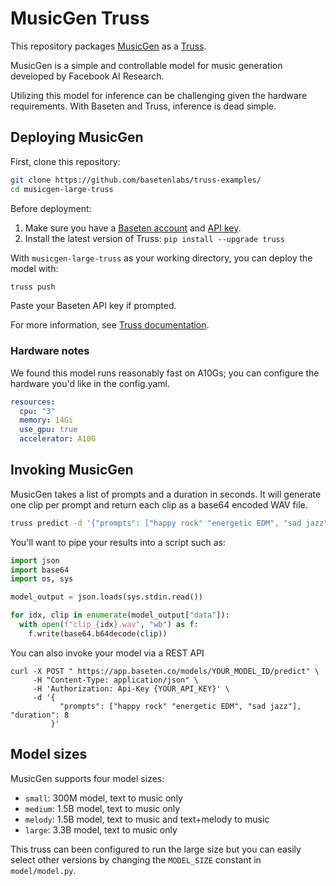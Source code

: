 # MusicGen Truss

This repository packages [MusicGen](https://github.com/facebookresearch/audiocraft/) as a [Truss](https://truss.baseten.co).

MusicGen is a simple and controllable model for music generation developed by Facebook AI Research.

Utilizing this model for inference can be challenging given the hardware requirements. With Baseten and Truss, inference is dead simple.

## Deploying MusicGen

First, clone this repository:

```sh
git clone https://github.com/basetenlabs/truss-examples/
cd musicgen-large-truss
```

Before deployment:

1. Make sure you have a [Baseten account](https://app.baseten.co/signup) and [API key](https://app.baseten.co/settings/account/api_keys).
2. Install the latest version of Truss: `pip install --upgrade truss`

With `musicgen-large-truss` as your working directory, you can deploy the model with:

```sh
truss push
```

Paste your Baseten API key if prompted.

For more information, see [Truss documentation](https://truss.baseten.co).

### Hardware notes

We found this model runs reasonably fast on A10Gs; you can configure the hardware you'd like in the config.yaml.

```yaml
resources:
  cpu: "3"
  memory: 14Gi
  use_gpu: true
  accelerator: A10G
```

## Invoking MusicGen

MusicGen takes a list of prompts and a duration in seconds. It will generate one clip per prompt and return each clip as a base64 encoded WAV file.

```sh
truss predict -d '{"prompts": ["happy rock" "energetic EDM", "sad jazz"], "duration": 8}'
```

You'll want to pipe your results into a script such as:

```python
import json
import base64
import os, sys

model_output = json.loads(sys.stdin.read())

for idx, clip in enumerate(model_output["data"]):
  with open(f"clip_{idx}.wav", "wb") as f:
    f.write(base64.b64decode(clip))
```

You can also invoke your model via a REST API

```
curl -X POST " https://app.baseten.co/models/YOUR_MODEL_ID/predict" \
     -H "Content-Type: application/json" \
     -H 'Authorization: Api-Key {YOUR_API_KEY}' \
     -d '{
           "prompts": ["happy rock" "energetic EDM", "sad jazz"], "duration": 8
         }'
```

## Model sizes

MusicGen supports four model sizes:

- `small`: 300M model, text to music only
- `medium`: 1.5B model, text to music only
- `melody`: 1.5B model, text to music and text+melody to music
- `large`: 3.3B model, text to music only

This truss can been configured to run the large size but you can easily select other versions by changing the `MODEL_SIZE` constant in `model/model.py`.
